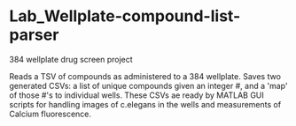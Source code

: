 # Lab_Wellplate-compound-list-parser
384 wellplate drug screen project

Reads a TSV of compounds as administered to a 384 wellplate. Saves two generated CSVs: a list of unique compounds given an integer #, and a 'map' of those #'s to individual wells. These CSVs ae ready by MATLAB GUI scripts for handling images of c.elegans in the wells and measurements of Calcium fluorescence.
